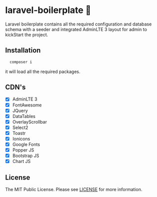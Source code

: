 # laravel-boilerplate 💯

Laravel boilerplate contains all the required configuration and database schema with a seeder and integrated AdminLTE 3 layout for admin to kickStart the project.

## Installation
```php
  composer i
```
it will load all the required packages.

## CDN's
- [x] AdminLTE 3
- [x] FontAwesome
- [x] JQuery
- [x] DataTables
- [x] OverlayScrollbar
- [x] Select2
- [x] Toastr
- [x] Ionicons
- [x] Google Fonts
- [x] Popper JS
- [x] Bootstrap JS
- [x] Chart JS

## License

The MIT Public License. Please see [LICENSE](LICENSE) for more information.
